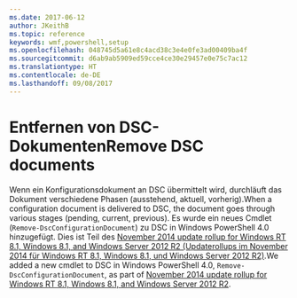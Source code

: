 ```yaml
---
ms.date: 2017-06-12
author: JKeithB
ms.topic: reference
keywords: wmf,powershell,setup
ms.openlocfilehash: 048745d5a61e8c4acd38c3e4e0fe3ad00409ba4f
ms.sourcegitcommit: d6ab9ab5909ed59cce4ce30e29457e0e75c7ac12
ms.translationtype: HT
ms.contentlocale: de-DE
ms.lasthandoff: 09/08/2017
---
```

# <a name="remove-dsc-documents"></a><span data-ttu-id="dc66a-102">Entfernen von DSC-Dokumenten</span><span class="sxs-lookup"><span data-stu-id="dc66a-102">Remove DSC documents</span></span>

<span data-ttu-id="dc66a-103">Wenn ein Konfigurationsdokument an DSC übermittelt wird, durchläuft das Dokument verschiedene Phasen (ausstehend, aktuell, vorherig).</span><span class="sxs-lookup"><span data-stu-id="dc66a-103">When a configuration document is delivered to DSC, the document goes through various stages (pending, current, previous).</span></span> <span data-ttu-id="dc66a-104">Es wurde ein neues Cmdlet (`Remove-DscConfigurationDocument`) zu DSC in Windows PowerShell 4.0 hinzugefügt. Dies ist Teil des [November 2014 update rollup for Windows RT 8.1, Windows 8.1, and Windows Server 2012 R2 (Updaterollups im November 2014 für Windows RT 8.1, Windows 8.1, und Windows Server 2012 R2)](https://support.microsoft.com/kb/3000850).</span><span class="sxs-lookup"><span data-stu-id="dc66a-104">We added a new cmdlet to DSC in Windows PowerShell 4.0, `Remove-DscConfigurationDocument`, as part of [November 2014 update rollup for Windows RT 8.1, Windows 8.1, and Windows Server 2012 R2](https://support.microsoft.com/kb/3000850).</span></span>
